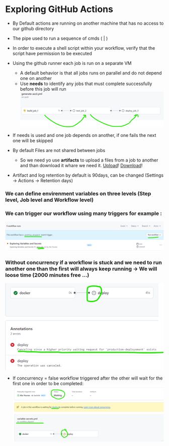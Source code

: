 # Exploring GitHub Actions

- By Default actions are running on another machine that has no access to our github directory
- The pipe used to run a sequence of cmds ( | )
- In order to execute a shell script within your workflow, verify that the script have permission to be executed
- Using the github runner each job is run on a separate VM
    - A default behavior is that all jobs runs on parallel and do not depend one on another
    - Use **needs** to identify any jobs that must complete successfully before this job will run
![needs sequence](images/sequence_jobs.png)

- If needs is used and one job depends on another, if one fails the next one will be skipped

- By default Files are not shared between jobs
    - So we need yo use **artifacts** to upload a files from a job to another and than download it whare we need it. [Upload](https://github.com/marketplace/actions/upload-a-build-artifact)! [Download](https://github.com/marketplace/actions/download-a-build-artifact)!

- Artifact and log retention by default is 90days, can be changed (Settings -> Actions -> Retention days)

### We can define envirenment variables on three levels (Step level, Job level and Workflow level)

### We can trigger our workflow using many triggers for example : 
![workflow-dispatch](images/workflow_dispatch.png)

### Without concurrency if a workflow is stuck and we need to run another one than the first will always keep running -> We will loose time (2000 minutes free ...)

![concurrency](images/concurrency.png)

- If concurrency  = false workflow triggered after the other will wait for the first one in order to be completed:
![concurrencyFalse](images/concurrencyFalse.png)
